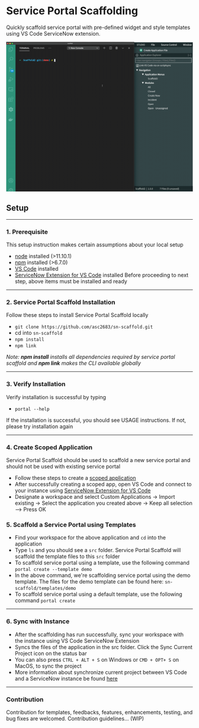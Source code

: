 # Service Portal Scaffolding

Quickly scaffold service portal with pre-defined widget and style templates using VS Code ServiceNow extension.

![](sp-scaffold.gif)

## Setup
***
### 1. Prerequisite
This setup instruction makes certain assumptions about your local setup
- [node](https://nodejs.org/en/download/) installed (>11.10.1)
- [npm](https://www.npmjs.com/get-npm) installed (>6.7.0)
- [VS Code](https://code.visualstudio.com/docs/setup/setup-overview) installed
- [ServiceNow Extension for VS Code](https://docs.servicenow.com/bundle/newyork-application-development/page/build/applications/concept/vs-code.html) installed
Before proceeding to next step, above items must be installed and ready
***
### 2. Service Portal Scaffold Installation
Follow these steps to install Service Portal Scaffold locally
- `git clone https://github.com/asc2683/sn-scaffold.git`
- cd into `sn-scaffold`
- `npm install`
- `npm link` 

*Note: __npm install__ installs all dependencies required by service portal scaffold and __npm link__ makes the CLI available globally*

***
### 3. Verify Installation
Verify installation is successful by typing
- `portal --help`

If the installation is successful, you should see USAGE instructions. If not, please try installation again
***

### 4. Create Scoped Application
Service Portal Scaffold should be used to scaffold a new service portal and should not be used with existing service portal

- Follow these steps to create a [scoped application](https://docs.servicenow.com/bundle/paris-application-development/page/build/guided-app-creator/concept/guided-app-creator.html)
- After successfully creating a scoped app, open VS Code and connect to your instance using [ServiceNow Extension for VS Code](https://marketplace.visualstudio.com/items?itemName=ServiceNow.now-vscode)
- Designate a workspace and select Custom Applications -> Import existing -> Select the application you created above -> Keep all selection --> Press OK

### 5. Scaffold a Service Portal using Templates
- Find your workspace for the above application and `cd` into the application
- Type `ls` and you should see a `src` folder. Service Portal Scaffold will scaffold the template files to this `src` folder
- To scaffold service portal using a template, use the following command
`portal create --template demo` 
- In the above command, we're scaffolding service portal using the demo template. The files for the demo template can be found here: `sn-scaffold/templates/demo`
- To scaffold service portal using a default template, use the following command
`portal create`
*** 
### 6. Sync with Instance
- After the scaffolding has run successfully, sync your workspace with the instance using VS Code ServiceNow Extension
- Syncs the files of the application in the src folder. Click the Sync Current Project icon on the status bar
- You can also press `CTRL + ALT + S`​​ on Windows or `CMD + OPT+ S` on MacOS, to sync the project
- More information about synchronize current project between VS Code and a ServiceNow instance be found [here](https://docs.servicenow.com/bundle/paris-application-development/page/build/applications/task/synchronize-files.html)

***
### Contribution
Contribution for templates, feedbacks, features, enhancements, testing, and bug fixes are welcomed. Contribution guidelines... (WIP)